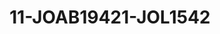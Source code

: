 ---
title: 11-JOAB19421-JOL1542
image: /v1543919832/viterbo/11-JOAB19421-JOL1542.jpg
brand: jolie
layout: vestito
---